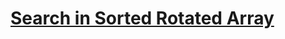 <h1><a href="https://www.codingninjas.com/codestudio/problems/search-in-rotated-sorted-array_1082554" target="_blank">Search in Sorted Rotated Array</a></h1>
